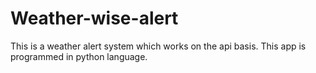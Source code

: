 # Weather-wise-alert
This is a weather alert system which works on the api basis. This app is programmed in python language.
